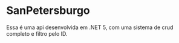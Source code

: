 # SanPetersburgo
 
 Essa é uma api desenvolvida em .NET 5, com uma sistema de crud completo e filtro pelo ID.
